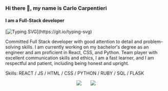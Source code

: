 ### Hi there 👋, my name is Carlo Carpentieri
#### I am a Full-Stack developer
[![Typing SVG](https://readme-typing-svg.herokuapp.com/?color=228B22&size=35&center=true&vCenter=true&width=1000&lines=Hello+World,+welcome+to+my+page+💻;)](https://git.io/typing-svg)

Committed Full Stack developer with good attention to detail and problem-solving skills. I am currently working on my bachelor's degree as an engineer and am proficient in React, CSS, and Python. Team player with excellent communication skills and ethics, I am a fast learner, and I am respectful and patient, including being honest and upright.

Skills: REACT / JS / HTML / CSS / PYTHON / RUBY / SQL / FLASK

<div align="center" dir="auto" <img style="max-width: 100%;">
<img class="img" src="https://github-readme-stats.vercel.app/api/top-langs/?username=carluchocp&theme=react&layout=compact" />
&nbsp;
&nbsp;
&nbsp;
 <img class="img" src="https://github-readme-stats.vercel.app/api?username=carluchocp&show_icons=true&theme=react" />

</div>


